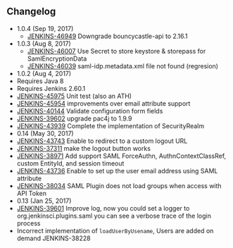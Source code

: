 Changelog
-------------------
* 1.0.4 (Sep 19, 2017)
  * [JENKINS-46949](https://issues.jenkins-ci.org/browse/JENKINS-46949) Downgrade bouncycastle-api to 2.16.1
* 1.0.3 (Aug 8, 2017)
  * [JENKINS-46007](https://issues.jenkins-ci.org/browse/JENKINS-46007) Use Secret to store keystore & storepass for SamlEncryptionData
  * [JENKINS-46039](https://issues.jenkins-ci.org/browse/JENKINS-46039) saml-idp.metadata.xml file not found (regresion)
* 1.0.2 (Aug 4, 2017)
 * Requires Java 8
 * Requires Jenkins 2.60.1
 * [JENKINS-45975](https://issues.jenkins-ci.org/browse/JENKINS-45975) Unit test (also an ATH)
 * [JENKINS-45954](https://issues.jenkins-ci.org/browse/JENKINS-45954) improvements over email attribute support
 * [JENKINS-40144](https://issues.jenkins-ci.org/browse/JENKINS-40144) Validate configuration form fields
 * [JENKINS-39602](https://issues.jenkins-ci.org/browse/JENKINS-39602) upgrade pac4j to 1.9.9
 * [JENKINS-43939](https://issues.jenkins-ci.org/browse/JENKINS-43939) Complete the implementation of SecurityRealm
* 0.14 (May 30, 2017)
 * [JENKINS-43743](https://issues.jenkins-ci.org/browse/JENKINS-43743) Enable to redirect to a custom logout URL
 * [JENKINS-37311](https://issues.jenkins-ci.org/browse/JENKINS-37311) make the logout button works
 * [JENKINS-38971](https://issues.jenkins-ci.org/browse/JENKINS-38971) Add support SAML ForceAuthn, AuthnContextClassRef, custom EntityId, and session timeout
 * [JENKINS-43736](https://issues.jenkins-ci.org/browse/JENKINS-43736) Enable to set up the user email address using SAML attribute
 * [JENKINS-38034](https://issues.jenkins-ci.org/browse/JENKINS-38034) SAML Plugin does not load groups when access with API Token
* 0.13 (Jan 25, 2017)
 * [JENKINS-39601](https://issues.jenkins-ci.org/browse/JENKINS-39601) Improve log, now you could set a logger to org.jenkinsci.plugins.saml you can see a verbose trace of the login process
 * Incorrect implementation of `loadUserByUsename`, Users are added on demand JENKINS-38228
